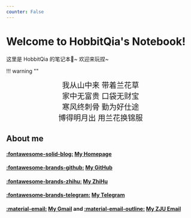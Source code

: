 ```yaml
---
counter: False   
---
```


# Welcome to HobbitQia's Notebook!  

这里是 HobbitQia 的笔记本📓~ 欢迎来玩捏~

!!! warning ""
    <div style="text-align: center; font-size:20px"  markdown="1">
    我从山中来 带着兰花草  
    家中无富贵 口袋无财宝  
    寒风终刺骨 勤为好仕途  
    博得明月出 用兰花换锦服
    </div>

## About me

#### [:fontawesome-solid-blog:](https://hobbitqia.github.io) [My Homepage](https://hobbitqia.github.io)

#### [:fontawesome-brands-github:](https://github.com/HobbitQia) [My GitHub](https://github.com/HobbitQia)

<!-- #### [:fontawesome-solid-blog:](https://blog.hobbitqia.cc) [My Blog](https://blog.hobbitqia.cc) -->

#### [:fontawesome-brands-zhihu:](https://www.zhihu.com/people/zhui-guang-zhe-45-23) [My ZhiHu](https://www.zhihu.com/people/zhui-guang-zhe-45-23)

#### [:fontawesome-brands-telegram:](https://t.me/Hobbit_Qia) [My Telegram](https://t.me/Hobbit_Qia) 

#### [:material-email:](mailto:hobbitqia@gmail.com) [My Gmail](mailto:hobbitqia@gmail.com) and [:material-email-outline:](mailto:hobbitqia@zju.edu.cn) [My ZJU Email](mailto:hobbitqia@zju.edu.cn)

